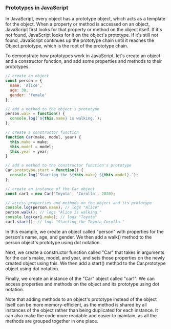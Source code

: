 ### Prototypes in JavaScript

In JavaScript, every object has a prototype object, which acts as a template for the object. When a property or method is accessed on an object, JavaScript first looks for that property or method on the object itself. If it's not found, JavaScript looks for it on the object's prototype. If it's still not found, JavaScript continues up the prototype chain until it reaches the Object.prototype, which is the root of the prototype chain.

To demonstrate how prototypes work in JavaScript, let's create an object and a constructor function, and add some properties and methods to their prototypes.

```javascript
// create an object
const person = {
  name: 'Alice',
  age: 30,
  gender: 'female'
};

// add a method to the object's prototype
person.walk = function() {
  console.log(`${this.name} is walking.`);
};

// create a constructor function
function Car(make, model, year) {
  this.make = make;
  this.model = model;
  this.year = year;
}

// add a method to the constructor function's prototype
Car.prototype.start = function() {
  console.log(`Starting the ${this.make} ${this.model}.`);
};

// create an instance of the Car object
const car1 = new Car('Toyota', 'Corolla', 2020);

// access properties and methods on the object and its prototype
console.log(person.name); // logs "Alice"
person.walk(); // logs "Alice is walking."
console.log(car1.make); // logs "Toyota"
car1.start(); // logs "Starting the Toyota Corolla."
```

In this example, we create an object called "person" with properties for the person's name, age, and gender. We then add a walk() method to the person object's prototype using dot notation.

Next, we create a constructor function called "Car" that takes in arguments for the car's make, model, and year, and sets those properties on the newly created object using this. We then add a start() method to the Car.prototype object using dot notation.

Finally, we create an instance of the "Car" object called "car1". We can access properties and methods on the object and its prototype using dot notation.

Note that adding methods to an object's prototype instead of the object itself can be more memory-efficient, as the method is shared by all instances of the object rather than being duplicated for each instance. It can also make the code more readable and easier to maintain, as all the methods are grouped together in one place.
